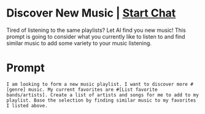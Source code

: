 

# Discover New Music | [Start Chat](https://gptcall.net/chat.html?data=%7B%22contact%22%3A%7B%22id%22%3A%223a73edad-ca2c-4f13-a31d-620e29045a72%22%2C%22flow%22%3Atrue%7D%7D)
<p>Tired of listening to the same playlists? Let AI find you new music! This prompt is going to consider what you currently like to listen to and find similar music to add some variety to your music listening. </p>

# Prompt

```
I am looking to form a new music playlist. I want to discover more #[genre] music. My current favorites are #[List favorite bands/artists]. Create a list of artists and songs for me to add to my playlist. Base the selection by finding similar music to my favorites I listed above.
```





